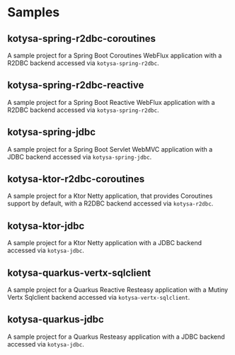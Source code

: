 # Samples

## kotysa-spring-r2dbc-coroutines

A sample project for a Spring Boot Coroutines WebFlux application with a R2DBC backend accessed via `kotysa-spring-r2dbc`.

## kotysa-spring-r2dbc-reactive

A sample project for a Spring Boot Reactive WebFlux application with a R2DBC backend accessed via `kotysa-spring-r2dbc`.

## kotysa-spring-jdbc

A sample project for a Spring Boot Servlet WebMVC application with a JDBC backend accessed via `kotysa-spring-jdbc`.

## kotysa-ktor-r2dbc-coroutines

A sample project for a Ktor Netty application, that provides Coroutines support by default, with a R2DBC backend accessed via `kotysa-r2dbc`.

## kotysa-ktor-jdbc

A sample project for a Ktor Netty application with a JDBC backend accessed via `kotysa-jdbc`.

## kotysa-quarkus-vertx-sqlclient

A sample project for a Quarkus Reactive Resteasy application with a Mutiny Vertx Sqlclient backend accessed via `kotysa-vertx-sqlclient`.

## kotysa-quarkus-jdbc

A sample project for a Quarkus Resteasy application with a JDBC backend accessed via `kotysa-jdbc`.
